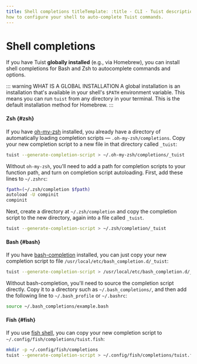 ```yaml
---
title: Shell completions titleTemplate: :title · CLI · Tuist description: Learn
how to configure your shell to auto-complete Tuist commands.
---
```


# Shell completions

If you have Tuist **globally installed** (e.g., via Homebrew), you can install
shell completions for Bash and Zsh to autocomplete commands and options.

::: warning WHAT IS A GLOBAL INSTALLATION A global installation is an
installation that's available in your shell's `$PATH` environment variable. This
means you can run `tuist` from any directory in your terminal. This is the
default installation method for Homebrew. :::

#### Zsh {#zsh}

If you have [oh-my-zsh](https://ohmyz.sh/) installed, you already have a
directory of automatically loading completion scripts —
`.oh-my-zsh/completions`. Copy your new completion script to a new file in that
directory called `_tuist`:

```bash
tuist --generate-completion-script > ~/.oh-my-zsh/completions/_tuist
```

Without `oh-my-zsh`, you'll need to add a path for completion scripts to your
function path, and turn on completion script autoloading. First, add these lines
to `~/.zshrc`:

```bash
fpath=(~/.zsh/completion $fpath)
autoload -U compinit
compinit
```

Next, create a directory at `~/.zsh/completion` and copy the completion script
to the new directory, again into a file called `_tuist`.

```bash
tuist --generate-completion-script > ~/.zsh/completion/_tuist
```

#### Bash {#bash}

If you have [bash-completion](https://github.com/scop/bash-completion)
installed, you can just copy your new completion script to file
`/usr/local/etc/bash_completion.d/_tuist`:

```bash
tuist --generate-completion-script > /usr/local/etc/bash_completion.d/_tuist
```

Without bash-completion, you'll need to source the completion script directly.
Copy it to a directory such as `~/.bash_completions/`, and then add the
following line to `~/.bash_profile` or `~/.bashrc`:

```bash
source ~/.bash_completions/example.bash
```

#### Fish {#fish}

If you use [fish shell](https://fishshell.com), you can copy your new completion
script to `~/.config/fish/completions/tuist.fish`:

```bash
mkdir -p ~/.config/fish/completions
tuist --generate-completion-script > ~/.config/fish/completions/tuist.fish
```
